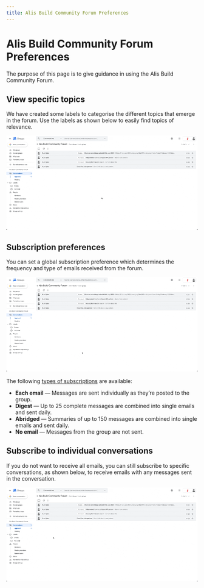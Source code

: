 ```yaml
---
title: Alis Build Community Forum Preferences
---
```

# Alis Build Community Forum Preferences

The purpose of this page is to give guidance in using the Alis Build Community Forum.

## View specific topics

We have created some labels to categorise the different topics that emerge in the forum.
Use the labels as shown below to easily find topics of relevance.

![](./img/forum-labels.gif)

## Subscription preferences

You can set a global subscription preference which determines the frequency and type of
emails received from the forum.

![](./img/forum-group-preferences.gif)

The following [types of subscriptions](https://support.google.com/groups/answer/9792489?hl=en#) are available:
- **Each email** — Messages are sent individually as they’re posted to the group.
- **Digest** — Up to 25 complete messages are combined into single emails and sent daily.
- **Abridged** — Summaries of up to 150 messages are combined into single emails and sent daily.
- **No email** — Messages from the group are not sent.

## Subscribe to individual conversations

If you do not want to receive all emails, you can still subscribe to specific conversations, as shown below,
to receive emails with any messages sent in the conversation.

![](./img/forum-subscribe.gif)

